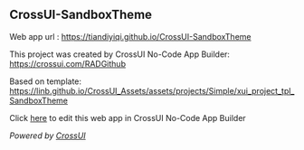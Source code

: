 ## CrossUI-SandboxTheme
Web app url : https://tiandiyiqi.github.io/CrossUI-SandboxTheme

This project was created by CrossUI No-Code App Builder: https://crossui.com/RADGithub

Based on template: https://linb.github.io/CrossUI_Assets/assets/projects/Simple/xui_project_tpl_SandboxTheme

Click [here](https://crossui.com/RADGithub/#!from=github&owner=tiandiyiqi&repo=CrossUI-SandboxTheme) to edit this web app in CrossUI No-Code App Builder

<i>Powered by [CrossUI](https://crossui.com)</i>
